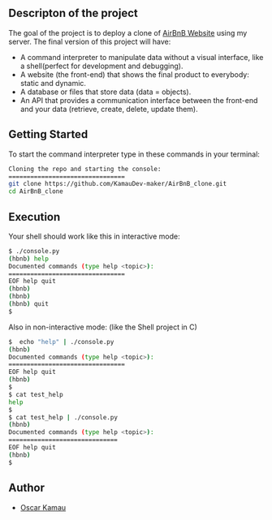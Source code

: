 ## Descripton of the project
The goal of the project is to deploy a clone of [AirBnB Website](https://www.airbnb.com/ "AirBnB Website") using my server. The final version of this project will have:
- A command interpreter to manipulate data without a visual interface, like a shell(perfect for development and debugging).
- A website (the front-end) that shows the final product to everybody: static and dynamic.
- A database or files that store data (data = objects).
- An API that provides a communication interface between the front-end and your data (retrieve, create, delete, update them).
## Getting Started
To start the command interpreter type in these commands in your terminal:
```bash
Cloning the repo and starting the console:
================================
git clone https://github.com/KamauDev-maker/AirBnB_clone.git
cd AirBnB_clone
```
## Execution
Your shell should work like this in interactive mode:
```bash
$ ./console.py
(hbnb) help
Documented commands (type help <topic>):
================================
EOF help quit
(hbnb)
(hbnb)
(hbnb) quit
$
```
Also in non-interactive mode: (like the Shell project in C)
```bash
$  echo "help" | ./console.py
(hbnb)
Documented commands (type help <topic>):
================================
EOF help quit
(hbnb)
$
$ cat test_help
help
$
$ cat test_help | ./console.py
(hbnb)
Documented commands (type help <topic>):
==============================
EOF help quit
(hbnb)
$
```
## Author
- [Oscar Kamau](https://github.com/KamauDev-maker "Oscar Kamau")
